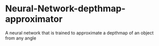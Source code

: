 # Neural-Network-depthmap-approximator
A neural network that is trained to approximate a depthmap of an object from any angle
